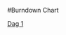 #Burndown Chart

[Dag 1](http://apps.vanpuffelen.net/charts/burndown.jsp?days=1,2,3,4,5,6,7,&work=30)

